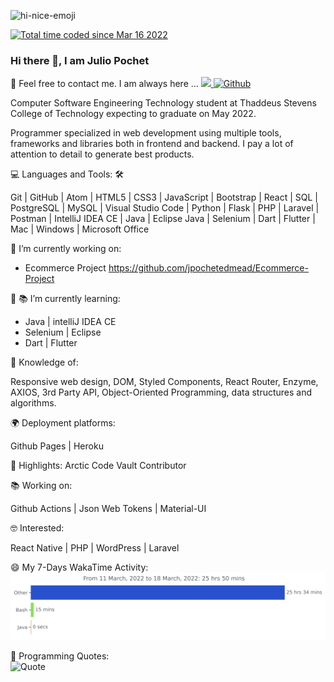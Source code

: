 ![hi-nice-emoji](https://user-images.githubusercontent.com/39777664/158520019-9f78460f-5625-422b-b957-2dbeb9e2ad9f.gif)
<!-- wakatime badge -->
<a href="https://wakatime.com/@2eb646ea-cc3e-49cb-a5a6-3c4aaad0ab3d"><img src="https://wakatime.com/badge/user/2eb646ea-cc3e-49cb-a5a6-3c4aaad0ab3d.svg" alt="Total time coded since Mar 16 2022" /></a>
### Hi there 👋, I am Julio Pochet
📝 Feel free to contact me. I am always here ...
<a target="_blank" rel="noopener noreferrer" href="https://camo.githubusercontent.com/63371d36886ee658f5a97401f393e1ab1684b2fd3de674b8f5efc7d410b2a3d0/68747470733a2f2f6d656469612e67697068792e636f6d2f6d656469612f57556c706c634d704f43456d5447427442572f67697068792e676966"><img src="https://camo.githubusercontent.com/63371d36886ee658f5a97401f393e1ab1684b2fd3de674b8f5efc7d410b2a3d0/68747470733a2f2f6d656469612e67697068792e636f6d2f6d656469612f57556c706c634d704f43456d5447427442572f67697068792e676966" width="30" data-canonical-src="https://media.giphy.com/media/WUlplcMpOCEmTGBtBW/giphy.gif" style="max-width: 100%;">
</a>
<a href="https://github.com/jpochetedmead"><img src="https://camo.githubusercontent.com/5a7d678e7a9e5eb34468a66747436f09668570cd94029b3afccbe092dac99a6c/68747470733a2f2f696d672e736869656c64732e696f2f6769746875622f666f6c6c6f776572732f41686d61642d536177616c7165683f6c6162656c3d466f6c6c6f772532304d65267374796c653d736f6369616c" alt="Github"  style="max-width: 100%;">
</a>

Computer Software Engineering Technology student at Thaddeus Stevens College of Technology expecting to graduate on May 2022.

Programmer specialized in web development using multiple tools, frameworks and libraries both in frontend and backend. I pay a lot of attention to detail to generate best products.

💻 Languages and Tools: 🛠️

Git | GitHub | Atom | HTML5 | CSS3 | JavaScript | Bootstrap | React | SQL | PostgreSQL | MySQL | Visual Studio Code | Python | Flask | PHP | Laravel | Postman | IntelliJ IDEA CE | Java | Eclipse Java | Selenium | Dart | Flutter | Mac | Windows | Microsoft Office

🔭 I’m currently working on:
* Ecommerce Project https://github.com/jpochetedmead/Ecommerce-Project

🌱 📚 I’m currently learning: 
* Java | intelliJ IDEA CE
* Selenium | Eclipse
* Dart | Flutter

🧐 Knowledge of:

Responsive web design, DOM, Styled Components, React Router, Enzyme, AXIOS, 3rd Party API, Object-Oriented Programming, data structures and algorithms.

🌍 Deployment platforms:

Github Pages | Heroku 

🚩 Highlights:
    Arctic Code Vault Contributor

📚 Working on:

Github Actions | Json Web Tokens | Material-UI

🤓 Interested:

React Native | PHP | WordPress | Laravel

<!-- wakatime graph -->
😄 My 7-Days WakaTime Activity:
<img
  src="https://github.com/jpochetedmead/JPochetEdmead/blob/main/images/stat.svg"
  alt="Julio Pochet WakaTime Activity"
/>

<!-- Programming Quotes -->
💬 Programming Quotes:
<br>
![Quote](https://github-readme-quotes.herokuapp.com/quote?quoteCategory=programming)

<!--
**jpochetedmead/JPochetEdmead** is a ✨ _special_ ✨ repository because its `README.md` (this file) appears on your GitHub profile.
Here are some ideas to get you started:
- 🔭 I’m currently working on ...!
- 🌱 I’m currently learning ...
- 👯 I’m looking to collaborate on ...
- 🤔 I’m looking for help with ...
- 💬 Ask me about ...
- 📫 How to reach me: ...
- 😄 Pronouns: ...
- ⚡ Fun fact: ...
-->

